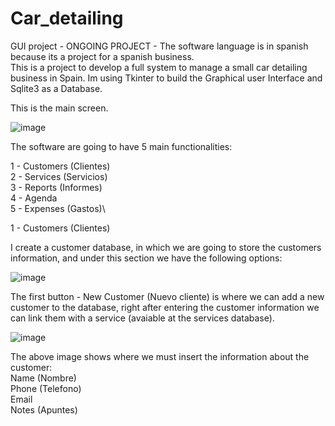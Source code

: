 # Car_detailing
GUI project - ONGOING PROJECT - The software language is in spanish because its a project for a spanish business.\
This is a project to develop a full system to manage a small car detailing business in Spain. Im using Tkinter to build the Graphical user Interface and Sqlite3 as a Database.

This is the main screen.


![image](https://user-images.githubusercontent.com/69828127/163699219-69dafce2-cbef-4de9-bd61-85cba8198f37.png)


The software are going to have 5 main functionalities:

1 - Customers (Clientes)\
2 - Services (Servicios)\
3 - Reports (Informes)\
4 - Agenda\
5 - Expenses (Gastos)\

1 - Customers (Clientes)

I create a customer database, in which we are going to store the customers information, and under this section we have the following options:

![image](https://user-images.githubusercontent.com/69828127/163699602-87fb5fd6-029f-4f1d-a638-f540974cc316.png)

The first button - New Customer (Nuevo cliente) is where we can add a new customer to the database, right after entering the customer information we can link them
with a service (avaiable at the services database).

![image](https://user-images.githubusercontent.com/69828127/163699714-758a3019-341a-47f7-b488-86727c0167c1.png)

The above image shows where we must insert the information about the customer:\
Name (Nombre)\
Phone (Telefono)\
Email\
Notes (Apuntes)

